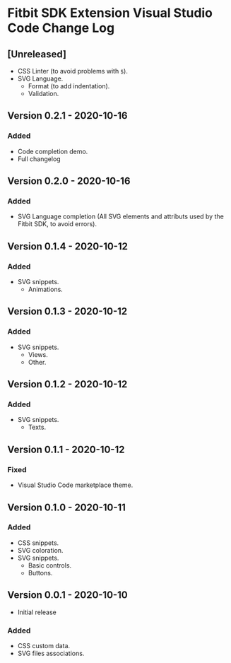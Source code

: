# Fitbit SDK Extension Visual Studio Code Change Log

## [Unreleased]

- CSS Linter (to avoid problems with `$`).
- SVG Language.
    - Format (to add indentation).
    - Validation.

## Version 0.2.1 - 2020-10-16 
### Added
- Code completion demo.
- Full changelog

## Version 0.2.0 - 2020-10-16 
### Added
- SVG Language completion (All SVG elements and attributs used by the Fitbit SDK, to avoid errors).

## Version 0.1.4 - 2020-10-12 
### Added
- SVG snippets.
    - Animations.

## Version 0.1.3 - 2020-10-12 
### Added
- SVG snippets.
    - Views.
    - Other.

## Version 0.1.2 - 2020-10-12 
### Added
- SVG snippets.
    - Texts.

## Version 0.1.1 - 2020-10-12 
### Fixed
- Visual Studio Code marketplace theme.

## Version 0.1.0 - 2020-10-11 
### Added
- CSS snippets.
- SVG coloration.
- SVG snippets.
    - Basic controls.
    - Buttons.

## Version 0.0.1 - 2020-10-10 
- Initial release
### Added
- CSS custom data.
- SVG files associations.
